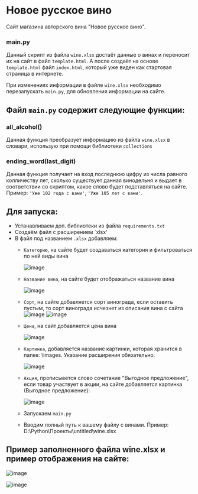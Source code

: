 # Новое русское вино

  Сайт магазина авторского вина "Новое русское вино".

### main.py
  Данный скрипт из файла `wine.xlsx` достаёт данные о винах и переносит их на сайт в файл `template.html`. 
  А после создаёт на основе `template.html` файл `index.html`, который уже виден как стартовая страница в интернете.

  При изменениях информации в файле `wine.xlsx` необходимо перезапускать `main.py`, для обновления информации на сайте.

## Файл `main.py` содержит следующие функции:
 ### all_alcohol()
  Данная функция преобразует информацию из файла `wine.xlsx` в словари, использую при помощи библиотеки `collections`

 ### ending_word(last_digit)
  Данная функция получает на вход последнюю цифру из числа равного колличеству лет, сколько существует данная винодельня
  и выдает в соответствии со скриптом, какое слово будет подставляться на сайте. Пример: `'Уже 102 года с вами'`, `'Уже 105 лет с вами'`.

## Для запуска:
   - Устанавливаем доп. библиотеки из файла `requirements.txt`
   - Создаём файл с расширением `xlsx'
   - В файл под названием `.xlsx` добавляем:
      - `Категорию`, на сайте будет создаваться категория и фильтроваться по ней виды вина
      
        ![image](https://user-images.githubusercontent.com/106096891/170864943-ca58d330-53f2-41e8-8965-18c5abe32427.png)
      - `Название вина`, на сайте будет отображаться название вина
      
        ![image](https://user-images.githubusercontent.com/106096891/170864996-480bd349-4689-43c7-bb85-0b1219923d49.png)
      - `Сорт`, на сайте добавляется сорт винограда, если оставить пустым, то сорт винограда исчезнет из описания вина с сайта
        ![image](https://user-images.githubusercontent.com/106096891/170865079-dc811d9e-567f-45cf-8ce4-b77c1f9babab.png)
        ![image](https://user-images.githubusercontent.com/106096891/170865096-62667939-e97b-4682-8371-e8436101f0de.png)
      - `Цена`, на сайт добавляется цена вина
      
        ![image](https://user-images.githubusercontent.com/106096891/170865132-92832255-3782-4a10-bc01-c2f0d1bf32f6.png)
      - `Картинка`, добавляется название картинки, которая хранится в папке: \images. Указание расширения обязательно.
      
        ![image](https://user-images.githubusercontent.com/106096891/170865181-bccac841-ea2b-42f8-981a-9b5bbcb337dd.png)
      - `Акция`, прописывется слово сочетание "Выгодное предложение", если товар участвует в акции, на сайте добавляется картинка (Выгодное предложение):
       
        ![image](https://user-images.githubusercontent.com/106096891/170865331-8428b6be-f862-4ac6-b31f-4c063d84ffbc.png)
        
        
      - Запускаем `main.py`
    
      - Вводим полный путь к вашему файлу с винами. Пример: D:\Python\Проекты\untitled\wine.xlsx




## Пример заполненного файла wine.xlsx и пример отображения на сайте:

![image](https://user-images.githubusercontent.com/106096891/170865576-4b5afe1d-de7c-4082-9961-f5da4e90b39c.png)

![image](https://user-images.githubusercontent.com/106096891/170865595-be5571df-934c-45dc-a1ef-2b684335d559.png)


        

